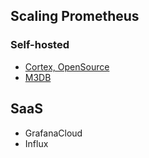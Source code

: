 ## Scaling Prometheus

### Self-hosted

- [Cortex, OpenSource](https://www.cncf.io/blog/2018/12/18/cortex-a-multi-tenant-horizontally-scalable-prometheus-as-a-service/)
- [M3DB](https://github.com/m3db)

## SaaS

- GrafanaCloud
- Influx
